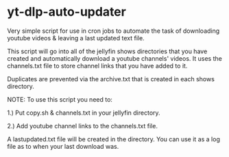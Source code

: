 # yt-dlp-auto-updater
Very simple script for use in cron jobs to automate the task of downloading youtube videos &amp; leaving a last updated text file.

This script will go into all of the jellyfin shows directories that you have created and automatically download a youtube channels' videos. 
It uses the channels.txt file to store channel links that you have added to it.

Duplicates are prevented via the archive.txt that is created in each shows directory.

NOTE:
To use this script you need to:

1.) Put copy.sh & channels.txt in your jellyfin directory.

2.) Add youtube channel links to the channels.txt file.

A lastupdated.txt file will be created in the directory. 
You can use it as a log file as to when your last download was.
